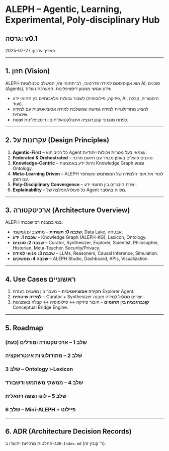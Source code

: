 # ALEPH – Agentic, Learning, Experimental, Poly‑disciplinary Hub

## גרסה: v0.1
תאריך עדכון: 2025-07-27

---

## 1. חזון (Vision)
ALEPH הוא אקוסיסטם למידה פדרטיבי, רב־תחומי וחי, המשלב טכנולוגיות AI, סוכנים (Agents), וידע אנושי ממגוון דיסציפלינות. המערכת נועדה:
- לשבור גבולות מלאכותיים בין תחומי ידע (פיזיקה, פילוסופיה, AI, היסטוריה, קבלה ועוד).
- להציע מתודולוגיית למידה גמישה שמשלבת למידה אסוציאטיבית עם למידה שיטתית.
- לפתח מנגנוני קונברגנציה אינטלקטואלית בין דיסציפלינות שונות.

---

## 2. עקרונות על (Design Principles)
1. **Agentic-First** – כל רכיב הוא Agent עצמאי בעל מטרות ויכולות ייחודיות.
2. **Federated & Orchestrated** – סוכנים פועלים באופן מבוזר עם תיאום מרכזי.
3. **Knowledge-Centric** – ניהול ידע באמצעות Knowledge Graph ומנוע Ontology.
4. **Meta-Learning Driven** – ALEPH לומד את אופי הלמידה של המשתמש ומשתפר עם הזמן.
5. **Poly-Disciplinary Convergence** – יצירת חיבורים בין תחומי ידע.
6. **Explainability** – כל פעולה/המלצה של Agent מלווה בהסבר.

---

## 3. ארכיטקטורה (Architecture Overview)
ALEPH בנוי במבנה רב־שכבתי:
- **שכבה 0: תשתית** – מחשוב ענן/מקומי, Data Lake, אבטחה.
- **שכבה 1: ידע** – Knowledge Graph (ALEPH-KG), Lexicon, Ontology.
- **שכבה 2: סוכנים** – Curator, Synthesizer, Explorer, Scientist, Philosopher, Historian, Meta-Teacher, Security/Privacy.
- **שכבה 3: מנועי למידה** – LLMs, Reasoners, Causal Inference, Simulation.
- **שכבה 4: ממשקים** – ALEPH Studio, Dashboard, APIs, Visualization.

---

## 4. Use Cases ראשוניים
1. **חקירה אסוציאטיבית** – מעבר בין מושגים בעזרת Explorer Agent.
2. **למידה שיטתית** – Curator + Synthesizer יוצרים מסלול למידה מובנה.
3. **קונברגנציה בין תחומים** – חיבור פיזיקה ↔ פילוסופיה ↔ קבלה באמצעות Conceptual Bridge Engine.

---

## 5. Roadmap
### שלב 1 – ארכיטקטורה ומודלים (כעת)
### שלב 2 – מתודולוגיות אינטראקציה
### שלב 3 – Ontology ו-Lexicon
### שלב 4 – ממשקי משתמש ודשבורד
### שלב 5 – לוגו ושפה ויזואלית
### שלב 6 – Mini-ALEPH + פיילוט

---

## 6. ADR (Architecture Decision Records)
החלטות מרכזיות יתועדו ב-`ADR-Index.md` (ר' קובץ זה).

